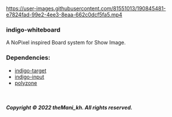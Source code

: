 https://user-images.githubusercontent.com/81551013/190845481-e7824fad-99e2-4ee3-8eaa-662c0dcf5fa5.mp4

### indigo-whiteboard
A NoPixel inspired Board system for Show Image.

### Dependencies:
* [indigo-target](https://github.com/BerkieBb/indigo-target)
* [indigo-input](https://github.com/qbcore-framework/indigo-input)
* [polyzone](https://github.com/qbcore-framework/PolyZone)

<br>

##### Copyright © 2022 theMani_kh. All rights reserved.
